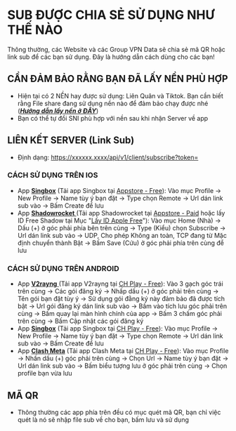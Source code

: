 # SUB ĐƯỢC CHIA SẺ SỬ DỤNG NHƯ THẾ NÀO

Thông thường, các Website và các Group VPN Data sẽ chia sẻ mã QR hoặc link sub để các bạn sử dụng. Đây là hướng dẫn cách dùng cho các bạn!

## CẦN ĐẢM BẢO RẰNG BẠN ĐÃ LẤY NỀN PHÙ HỢP

* Hiện tại có 2 NỀN hay được sử dụng: Liên Quân và Tiktok. Bạn cần biết rằng File share đang sử dụng nền nào để đảm bảo chạy được nhé ([_**Hướng dẫn lấy nền ở ĐÂY**_](../2-huong-dan/dang-ky-nen-cho-sim.md))
* Bạn có thể tự đổi SNI phù hợp với nền sau khi nhận Server về app

## LIÊN KẾT SERVER (Link Sub)

* Định dạng: https://xxxxxx.xxxx/api/v1/client/subscribe?token=

### CÁCH SỬ DỤNG TRÊN IOS

* App [**Singbox**](https://apps.apple.com/vn/app/sing-box/id6451272673) (Tải app Singbox tại [Appstore - Free](https://apps.apple.com/vn/app/sing-box/id6451272673)): Vào mục Profile -> New Profile -> Name tùy ý bạn đặt -> Type chọn Remote -> Url dán link sub vào -> Bấm Create để lưu
* App [**Shadowrocket** ](https://apps.apple.com/vn/app/shadowrocket/id932747118)(Tải app Shadowrocket tại [Appstore - Paid](https://apps.apple.com/vn/app/shadowrocket/id932747118) hoặc lấy ID Free Shadow tại Mục "[Lấy ID Apple Free](https://csadata4g.me/#/application)"): Vào mục Home (Nhà) -> Dấu (+) ở góc phải phía bên trên cùng -> Type (Kiểu) chọn Subscribe -> Url dán link sub vào -> UDP, Cho phép Không an toàn, TCP đang từ Mặc định chuyển thành Bật -> Bấm Save (Cứu) ở góc phải phía trên cùng để lưu

### CÁCH SỬ DỤNG TRÊN ANDROID

* App [**V2rayng** ](https://play.google.com/store/apps/details?id=com.v2ray.ang)(Tải app V2rayng tại [CH Play - Free](https://play.google.com/store/apps/details?id=com.v2ray.ang)): Vào 3 gạch góc trái trên cùng -> Các gói đăng ký -> Nhấp dấu (+) ở góc phải trên cùng -> Tên gói bạn đặt tùy ý -> Sử dụng gói đằng ký này đảm bảo đã được tích bật -> Url gói đăng ký dán link sub vào -> Bấm vào tích lưu góc phải trên cùng -> Bấm quay lại màn hình chính của app -> Bấm 3 chấm góc phải trên cùng -> Bấm Cập nhật các gói đăng ký
* App [**Singbox**](https://play.google.com/store/apps/details?id=io.nekohasekai.sfa) (Tải app Singbox tại [CH Play - Free](https://play.google.com/store/apps/details?id=io.nekohasekai.sfa)): Vào mục Profile -> New Profile -> Name tùy ý bạn đặt -> Type chọn Remote -> Url dán link sub vào -> Bấm Create để lưu
* App [**Clash Meta**](https://play.google.com/store/apps/details?id=com.github.metacubex.clash.meta) (Tải app Clash Meta tại [CH Play - Free](https://play.google.com/store/apps/details?id=com.github.metacubex.clash.meta)): Vào mục Profile -> Nhấn dấu (+) góc phải trên cùng -> Chọn Url -> Name tùy ý bạn đặt -> Url dán link sub vào -> Bấm biểu tượng lưu ở góc phải trên cùng -> Chọn profile bạn vừa lưu

## MÃ QR

* Thông thường các app phía trên đều có mục quét mã QR, bạn chỉ việc quét là nó sẽ nhập file sub về cho bạn, bấm lưu và sử dụng
